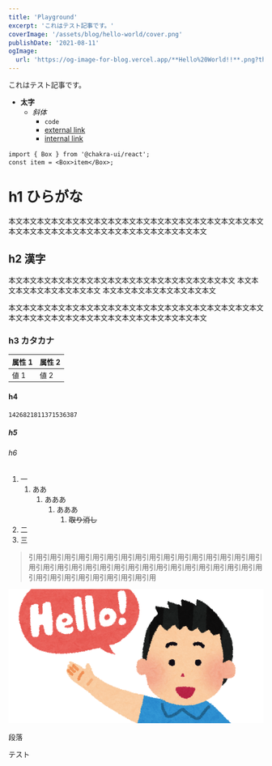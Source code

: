 ```yaml
---
title: 'Playground'
excerpt: 'これはテスト記事です。'
coverImage: '/assets/blog/hello-world/cover.png'
publishDate: '2021-08-11'
ogImage:
  url: 'https://og-image-for-blog.vercel.app/**Hello%20World!!**.png?theme=light&md=1&fontSize=100px&images=https%3A%2F%2Fassets.vercel.com%2Fimage%2Fupload%2Ffront%2Fassets%2Fdesign%2Fvercel-triangle-black.svg'
---
```


これはテスト記事です。

- **太字**
  - _斜体_
    - `code`
    - [external link](https://google.com)
    - [internal link](/)

```tsx
import { Box } from '@chakra-ui/react';
const item = <Box>item</Box>;
```

# h1 ひらがな

本文本文本文本文本文本文本文本文本文本文本文本文本文本文本文本文本文本文本文本文本文本文本文本文本文本文本文本文本文本文本文本文

## h2 漢字

本文本文本文本文本文本文本文本文本文本文本文本文本文本文本文本文
本文本文本文本文本文本文本文本文
本文本文本文本文本文本文本文本文

本文本文本文本文本文本文本文本文本文本文本文本文本文本文本文本文本文本文本文本文本文本文本文本文本文本文本文本文本文本文本文本文

### h3 カタカナ

| 属性 1 | 属性 2 |
| ------ | ------ |
| 値 1   | 値 2   |

#### h4

```twitter
1426821811371536387
```

##### h5

###### h6

1. 一
   1. ああ
      1. あああ
         1. あああ
            1. ~~取り消し~~
2. 二
3. 三

> 引用引用引用引用引用引用引用引用引用引用引用引用引用引用引用引用引用引用引用引用引用引用引用引用引用引用引用引用引用引用引用引用引用引用引用引用引用引用引用引用引用引用

![hello-world](../public/assets/blog/hello-world/cover.png)

段落

テスト
